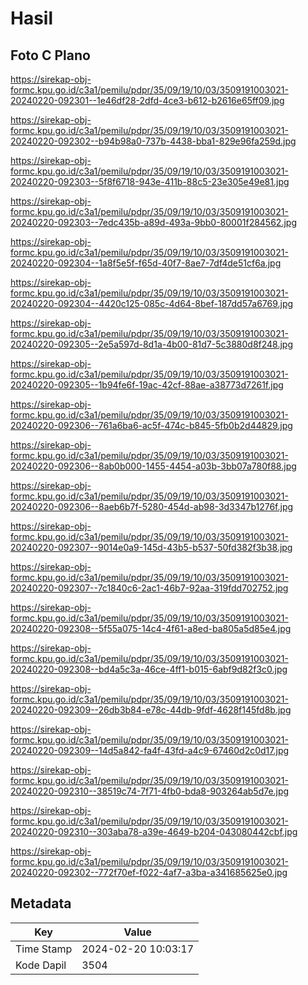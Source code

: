 # Hasil

## Foto C Plano

https://sirekap-obj-formc.kpu.go.id/c3a1/pemilu/pdpr/35/09/19/10/03/3509191003021-20240220-092301--1e46df28-2dfd-4ce3-b612-b2616e65ff09.jpg

https://sirekap-obj-formc.kpu.go.id/c3a1/pemilu/pdpr/35/09/19/10/03/3509191003021-20240220-092302--b94b98a0-737b-4438-bba1-829e96fa259d.jpg

https://sirekap-obj-formc.kpu.go.id/c3a1/pemilu/pdpr/35/09/19/10/03/3509191003021-20240220-092303--5f8f6718-943e-411b-88c5-23e305e49e81.jpg

https://sirekap-obj-formc.kpu.go.id/c3a1/pemilu/pdpr/35/09/19/10/03/3509191003021-20240220-092303--7edc435b-a89d-493a-9bb0-80001f284562.jpg

https://sirekap-obj-formc.kpu.go.id/c3a1/pemilu/pdpr/35/09/19/10/03/3509191003021-20240220-092304--1a8f5e5f-f65d-40f7-8ae7-7df4de51cf6a.jpg

https://sirekap-obj-formc.kpu.go.id/c3a1/pemilu/pdpr/35/09/19/10/03/3509191003021-20240220-092304--4420c125-085c-4d64-8bef-187dd57a6769.jpg

https://sirekap-obj-formc.kpu.go.id/c3a1/pemilu/pdpr/35/09/19/10/03/3509191003021-20240220-092305--2e5a597d-8d1a-4b00-81d7-5c3880d8f248.jpg

https://sirekap-obj-formc.kpu.go.id/c3a1/pemilu/pdpr/35/09/19/10/03/3509191003021-20240220-092305--1b94fe6f-19ac-42cf-88ae-a38773d7261f.jpg

https://sirekap-obj-formc.kpu.go.id/c3a1/pemilu/pdpr/35/09/19/10/03/3509191003021-20240220-092306--761a6ba6-ac5f-474c-b845-5fb0b2d44829.jpg

https://sirekap-obj-formc.kpu.go.id/c3a1/pemilu/pdpr/35/09/19/10/03/3509191003021-20240220-092306--8ab0b000-1455-4454-a03b-3bb07a780f88.jpg

https://sirekap-obj-formc.kpu.go.id/c3a1/pemilu/pdpr/35/09/19/10/03/3509191003021-20240220-092306--8aeb6b7f-5280-454d-ab98-3d3347b1276f.jpg

https://sirekap-obj-formc.kpu.go.id/c3a1/pemilu/pdpr/35/09/19/10/03/3509191003021-20240220-092307--9014e0a9-145d-43b5-b537-50fd382f3b38.jpg

https://sirekap-obj-formc.kpu.go.id/c3a1/pemilu/pdpr/35/09/19/10/03/3509191003021-20240220-092307--7c1840c6-2ac1-46b7-92aa-319fdd702752.jpg

https://sirekap-obj-formc.kpu.go.id/c3a1/pemilu/pdpr/35/09/19/10/03/3509191003021-20240220-092308--5f55a075-14c4-4f61-a8ed-ba805a5d85e4.jpg

https://sirekap-obj-formc.kpu.go.id/c3a1/pemilu/pdpr/35/09/19/10/03/3509191003021-20240220-092308--bd4a5c3a-46ce-4ff1-b015-6abf9d82f3c0.jpg

https://sirekap-obj-formc.kpu.go.id/c3a1/pemilu/pdpr/35/09/19/10/03/3509191003021-20240220-092309--26db3b84-e78c-44db-9fdf-4628f145fd8b.jpg

https://sirekap-obj-formc.kpu.go.id/c3a1/pemilu/pdpr/35/09/19/10/03/3509191003021-20240220-092309--14d5a842-fa4f-43fd-a4c9-67460d2c0d17.jpg

https://sirekap-obj-formc.kpu.go.id/c3a1/pemilu/pdpr/35/09/19/10/03/3509191003021-20240220-092310--38519c74-7f71-4fb0-bda8-903264ab5d7e.jpg

https://sirekap-obj-formc.kpu.go.id/c3a1/pemilu/pdpr/35/09/19/10/03/3509191003021-20240220-092310--303aba78-a39e-4649-b204-043080442cbf.jpg

https://sirekap-obj-formc.kpu.go.id/c3a1/pemilu/pdpr/35/09/19/10/03/3509191003021-20240220-092302--772f70ef-f022-4af7-a3ba-a341685625e0.jpg


## Metadata

| Key        | Value               |
| ---------- | ------------------- |
| Time Stamp | 2024-02-20 10:03:17 |
| Kode Dapil | 3504                |




